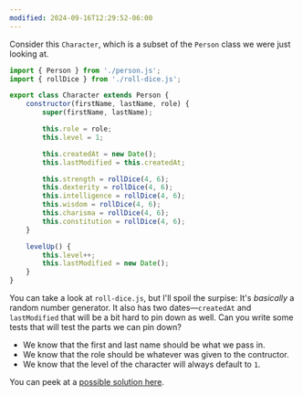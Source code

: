 ```yaml
---
modified: 2024-09-16T12:29:52-06:00
---
```


Consider this `Character`, which is a subset of the `Person` class we were just looking at.

```javascript
import { Person } from './person.js';
import { rollDice } from './roll-dice.js';

export class Character extends Person {
	constructor(firstName, lastName, role) {
		super(firstName, lastName);

		this.role = role;
		this.level = 1;

		this.createdAt = new Date();
		this.lastModified = this.createdAt;

		this.strength = rollDice(4, 6);
		this.dexterity = rollDice(4, 6);
		this.intelligence = rollDice(4, 6);
		this.wisdom = rollDice(4, 6);
		this.charisma = rollDice(4, 6);
		this.constitution = rollDice(4, 6);
	}

	levelUp() {
		this.level++;
		this.lastModified = new Date();
	}
}
```

You can take a look at `roll-dice.js`, but I'll spoil the surpise: It's _basically_ a random number generator. It also has two dates—`createdAt` and `lastModified` that will be a bit hard to pin down as well. Can you write some tests that will test the parts we can pin down?

- We know that the first and last name should be what we pass in.
- We know that the role should be whatever was given to the contructor.
- We know that the level of the character will always default to `1`.

You can peek at a [possible solution here](asymmetric-matchers-solution.md).